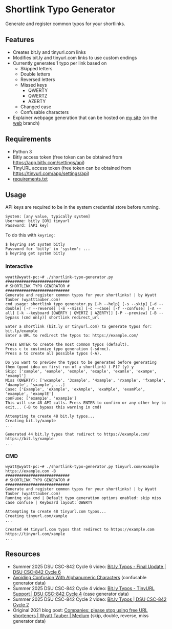 # Shortlink Typo Generator
Generate and register common typos for your shortlinks.

## Features
* Creates bit.ly and tinyurl.com links
* Modifies bit.ly and tinyurl.com links to use custom endings
* Currently generates 1 typo per link based on
  * Skipped letters
  * Double letters
  * Reversed letters
  * Missed keys
    * QWERTY
    * QWERTZ
    * AZERTY
  * Changed case
  * Confusable characters
* Explainer webpage generation that can be hosted on [my site](https://github.com/wwt9829/bit.ly-typos) (on the [web](https://github.com/wwt9829/bit.ly-typos/tree/web) branch)

## Requirements
* Python 3
* Bitly access token (free token can be obtained from https://app.bitly.com/settings/api)
* TinyURL access token (free token can be obtained from https://tinyurl.com/app/settings/api)
* [requirements.txt](./requirements.txt)

## Usage
API keys are required to be in the system credential store before running.
```
System: [any value, typically system]
Username: bitly [OR] tinyurl
Password: [API key]
```

To do this with `keyring`:
```
$ keyring set system bitly
Password for 'bitly' in 'system': ...
$ keyring get system bitly
```

### Interactive
```
wyatt@wyatt-pc:~# ./shortlink-typo-generator.py
############################
# SHORTLINK TYPO GENERATOR #
############################
Generate and register common typos for your shortlinks! | by Wyatt Tauber (wyatttauber.com)
cmd usage: shortlink_typo_generator.py [-h --help] [-s --skip] [-d --double] [-r --reverse] [-m --miss] [-c --case] [-f --confuse] [-A --all] [-k --keyboard [QWERTY | QWERTZ | AZERTY]] [-P --preview] [-B --bypass (cmd only)] shortlink redirect_url

Enter a shortlink (bit.ly or tinyurl.com) to generate typos for: bit.ly/example
Enter a URL to redirect the typos to: https://example.com/

Press ENTER to create the most common typos (default).
Press c to customize typo generation (-sdrmc).
Press a to create all possible typos (-A).

Do you want to preview the typos to be generated before generating them (good idea on first run of a shortlink) (-P)? (y) y
Skip: ['xample', 'eample', 'exmple', 'exaple', 'examle', 'exampe', 'exampl']
Miss (QWERTY): ['wxample', '3xample', '4xample', 'rxample', 'fxample', 'dxample', 'sxample', ...]
Case: ['Example', 'eXample', 'exAmple', 'exaMple', 'examPle', 'exampLe', 'examplE']
conFuse: ['examp1e', 'exampIe']
This will use 48 API calls. Press ENTER to confirm or any other key to exit... (-B to bypass this warning in cmd) 

Attempting to create 48 bit.ly typos...
Creating bit.ly/xample
...

Generated 44 bit.ly typos that redirect to https://example.com/
https://bit.ly/xample
...
```

### CMD
```
wyatt@wyatt-pc:~# ./shortlink-typo-generator.py tinyurl.com/example https://example.com -B
############################
# SHORTLINK TYPO GENERATOR #
############################
Generate and register common typos for your shortlinks! | by Wyatt Tauber (wyatttauber.com)
Running via cmd | Default typo generation options enabled: skip miss case confuse | Keyboard layout: QWERTY 

Attempting to create 48 tinyurl.com typos...
Creating tinyurl.com/xample
...

Created 44 tinyurl.com typos that redirect to https://example.com
https://tinyurl.com/xample
...
```

## Resources
* Summer 2025 DSU CSC-842 Cycle 6 video: [Bit.ly Typos - Final Update | DSU CSC-842 Cycle 6](https://youtu.be/aQl9rtmKbxw)
* [Avoiding Confusion With Alphanumeric Characters](https://pmc.ncbi.nlm.nih.gov/articles/PMC3541865/) (confusable generator data)
* Summer 2025 DSU CSC-842 Cycle 4 video: [Bit.ly Typos - TinyURL Support | DSU CSC-842 Cycle 4](https://youtu.be/1o7K8ULE-Qo) (case generator data)
* Summer 2025 DSU CSC-842 Cycle 2 video: [Bit.ly Typos | DSU CSC-842 Cycle 2](https://youtu.be/3W7VICp06MI)
* Original 2021 blog post: [Companies: please stop using free URL shorteners | Wyatt Tauber | Medium](https://blog.wyatttauber.com/companies-please-stop-using-free-url-shorteners-especially-for-pii-forms-a32579e47b99) (skip, double, reverse, miss generator data)